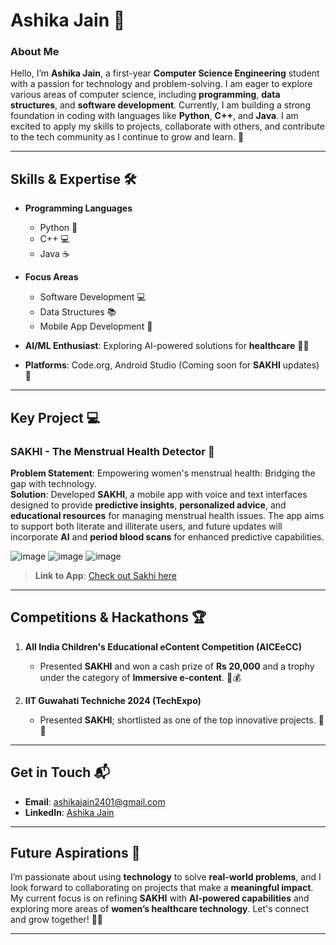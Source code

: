 # **Ashika Jain** 🌟

### **About Me**  
Hello, I’m **Ashika Jain**, a first-year **Computer Science Engineering** student with a passion for technology and problem-solving. I am eager to explore various areas of computer science, including **programming**, **data structures**, and **software development**. Currently, I am building a strong foundation in coding with languages like **Python**, **C++**, and **Java**. I am excited to apply my skills to projects, collaborate with others, and contribute to the tech community as I continue to grow and learn. 🚀

---

## **Skills & Expertise** 🛠️

- **Programming Languages**  
  - Python 🐍  
  - C++ 💻  
  - Java ☕  

- **Focus Areas**  
  - Software Development 💻  
  - Data Structures 📚  
  - Mobile App Development 📱  

- **AI/ML Enthusiast**: Exploring AI-powered solutions for **healthcare** 🤖💉  
- **Platforms**: Code.org, Android Studio (Coming soon for **SAKHI** updates) 🚀

---

## **Key Project** 💻

### **SAKHI - The Menstrual Health Detector** 🌸

**Problem Statement**: Empowering women's menstrual health: Bridging the gap with technology.  
**Solution**: Developed **SAKHI**, a mobile app with voice and text interfaces designed to provide **predictive insights**, **personalized advice**, and **educational resources** for managing menstrual health issues. The app aims to support both literate and illiterate users, and future updates will incorporate **AI** and **period blood scans** for enhanced predictive capabilities.

![image](https://github.com/user-attachments/assets/d18d14ac-46ed-42af-af04-b29bd7c6710c)
![image](https://github.com/user-attachments/assets/68144e8b-eca0-4188-8d76-82f15f196515)
![image](https://github.com/user-attachments/assets/d7a94410-d580-4dfd-aaec-6ba3a1866e8b)


> **Link to App**: [Check out Sakhi here](https://studio.code.org/projects/applab/uOmOPYPnqk517m-0jflNSHM-F0asRRHzEQyY7ABfoTg)  

---

## **Competitions & Hackathons** 🏆

1. **All India Children's Educational eContent Competition (AICEeCC)**  
   - Presented **SAKHI** and won a cash prize of **Rs 20,000** and a trophy under the category of **Immersive e-content**. 🏅💰

2. **IIT Guwahati Techniche 2024 (TechExpo)**  
   - Presented **SAKHI**; shortlisted as one of the top innovative projects. 🌟💡

---


## **Get in Touch** 📬

- **Email**: [ashikajain2401@gmail.com](mailto:ashikajain2401@gmail.com)  
- **LinkedIn**: [Ashika Jain](https://www.linkedin.com/in/ashika-jain-72504a2a0/)  

---

## **Future Aspirations** 🚀

I’m passionate about using **technology** to solve **real-world problems**, and I look forward to collaborating on projects that make a **meaningful impact**. My current focus is on refining **SAKHI** with **AI-powered capabilities** and exploring more areas of **women’s healthcare technology**. Let's connect and grow together! 🌱💡

---
